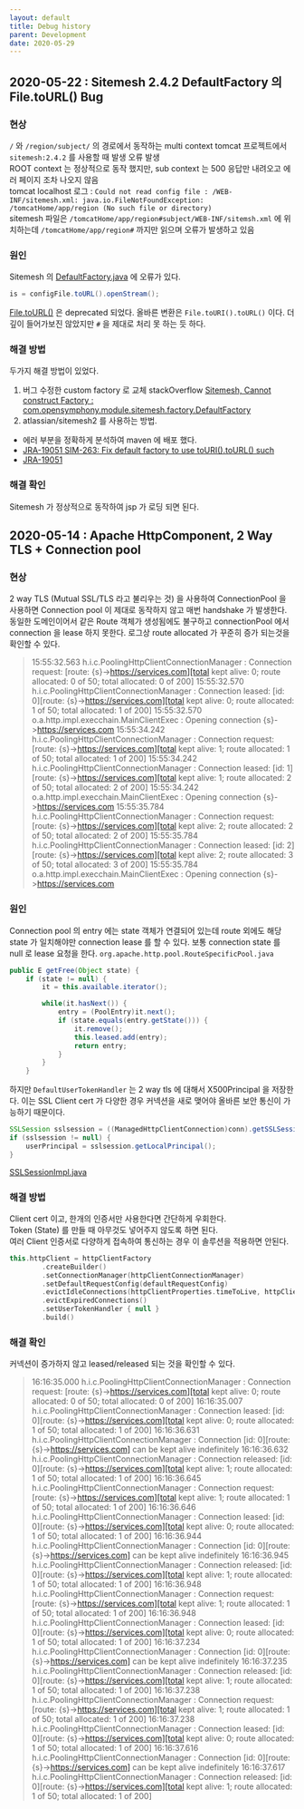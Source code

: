 ```yaml
---
layout: default
title: Debug history
parent: Development
date: 2020-05-29
---
```


## 2020-05-22 : Sitemesh 2.4.2 DefaultFactory 의 File.toURL() Bug

### 현상

`/` 와 `/region/subject/` 의 경로에서 동작하는 multi context tomcat 프로젝트에서 `sitemesh:2.4.2` 를 사용할 때 발생 오류 발생  
ROOT context 는 정상적으로 동작 했지만, sub context 는 500 응답만 내려오고 에러 페이지 조차 나오지 않음  
tomcat localhost 로그 : `Could not read config file : /WEB-INF/sitemesh.xml: java.io.FileNotFoundException: /tomcatHome/app/region (No such file or directory)`  
sitemesh 파일은 `/tomcatHome/app/region#subject/WEB-INF/sitemsh.xml` 에 위치하는데 `/tomcatHome/app/region#` 까지만 읽으며 오류가 발생하고 있음

### 원인

Sitemesh 의 [DefaultFactory.java](https://github.com/sitemesh/sitemesh2/blob/master/src/java/com/opensymphony/module/sitemesh/factory/DefaultFactory.java) 에 오류가 있다.

```java
is = configFile.toURL().openStream();
```

[File.toURL()](https://github.com/openjdk-mirror/jdk7u-jdk/blob/master/src/share/classes/java/io/File.java#L652) 은 deprecated 되었다. 올바른 변환은 `File.toURI().toURL()` 이다. 더 깊이 들어가보진 않았지만 `#` 을 제대로 처리 못 하는 듯 하다.  

### 해결 방법

두가지 해결 방법이 있었다.

1. 버그 수정한 custom factory 로 교체 stackOverflow [Sitemesh, Cannot construct Factory : com.opensymphony.module.sitemesh.factory.DefaultFactory](https://stackoverflow.com/a/61060159)
2. atlassian/sitemesh2 를 사용하는 방법.
  - 에러 부분을 정확하게 분석하여 maven 에 배포 했다.
  - [JRA-19051 SIM-263: Fix default factory to use toURI().toURL() such ](https://github.com/atlassian/sitemesh2/commit/63eae1356cfe4a56b2471473fe429340b1dcff13)
  - [JRA-19051](https://jira.atlassian.com/browse/JRASERVER-19051)
  
### 해결 확인

Sitemesh 가 정상적으로 동작하여 jsp 가 로딩 되면 된다.  

## 2020-05-14 : Apache HttpComponent, 2 Way TLS + Connection pool

### 현상

2 way TLS (Mutual SSL/TLS 라고 불리우는 것) 을 사용하여 ConnectionPool 을 사용하면 Connection pool 이 제대로 동작하지 않고 매번 handshake 가 발생한다.  
동일한 도메인이어서 같은 Route 객체가 생성됨에도 불구하고 connectionPool 에서 connection 을 lease 하지 못한다.
로그상 route allocated 가 꾸준히 증가 되는것을 확인할 수 있다.

> 15:55:32.563 h.i.c.PoolingHttpClientConnectionManager : Connection request: [route: {s}->https://services.com][total kept alive: 0; route allocated: 0 of 50; total allocated: 0 of 200]
> 15:55:32.570 h.i.c.PoolingHttpClientConnectionManager : Connection leased: [id: 0][route: {s}->https://services.com][total kept alive: 0; route allocated: 1 of 50; total allocated: 1 of 200]
> 15:55:32.570 o.a.http.impl.execchain.MainClientExec   : Opening connection {s}->https://services.com
> 15:55:34.242 h.i.c.PoolingHttpClientConnectionManager : Connection request: [route: {s}->https://services.com][total kept alive: 1; route allocated: 1 of 50; total allocated: 1 of 200]
> 15:55:34.242 h.i.c.PoolingHttpClientConnectionManager : Connection leased: [id: 1][route: {s}->https://services.com][total kept alive: 1; route allocated: 2 of 50; total allocated: 2 of 200]
> 15:55:34.242 o.a.http.impl.execchain.MainClientExec   : Opening connection {s}->https://services.com
> 15:55:35.784 h.i.c.PoolingHttpClientConnectionManager : Connection request: [route: {s}->https://services.com][total kept alive: 2; route allocated: 2 of 50; total allocated: 2 of 200]
> 15:55:35.784 h.i.c.PoolingHttpClientConnectionManager : Connection leased: [id: 2][route: {s}->https://services.com][total kept alive: 2; route allocated: 3 of 50; total allocated: 3 of 200]
> 15:55:35.784 o.a.http.impl.execchain.MainClientExec   : Opening connection {s}->https://services.com

### 원인

Connection pool 의 entry 에는 state 객체가 연결되어 있는데 route 외에도 해당 state 가 일치해야만 connection lease 를 할 수 있다. 보통 connection state 를 null 로 lease 요청을 한다. `org.apache.http.pool.RouteSpecificPool.java`

```java
public E getFree(Object state) {
    if (state != null) {
        it = this.available.iterator();

        while(it.hasNext()) {
            entry = (PoolEntry)it.next();
            if (state.equals(entry.getState())) {
                it.remove();
                this.leased.add(entry);
                return entry;
            }
        }
    }
```

하지만 `DefaultUserTokenHandler` 는 2 way tls 에 대해서 X500Principal 을 저장한다. 이는 SSL Client cert 가 다양한 경우 커넥션을 새로 맺어야 올바른 보안 통신이 가능하기 때문이다.

```java
SSLSession sslsession = ((ManagedHttpClientConnection)conn).getSSLSession();
if (sslsession != null) {
    userPrincipal = sslsession.getLocalPrincipal();
}
```

[SSLSessionImpl.java](https://github.com/JetBrains/jdk8u_jdk/blob/master/src/share/classes/sun/security/ssl/SSLSessionImpl.java#L582)

### 해결 방법

Client cert 이고, 한개의 인증서만 사용한다면 간단하게 우회한다.  
Token (State) 를 만들 때 아무것도 넣어주지 않도록 하면 된다.  
여러 Client 인증서로 다양하게 접속하여 통신하는 경우 이 솔루션을 적용하면 안된다.  

```kotlin
this.httpClient = httpClientFactory
        .createBuilder()
        .setConnectionManager(httpClientConnectionManager)
        .setDefaultRequestConfig(defaultRequestConfig)
        .evictIdleConnections(httpClientProperties.timeToLive, httpClientProperties.timeToLiveUnit)
        .evictExpiredConnections()
        .setUserTokenHandler { null }
        .build()
```

### 해결 확인

커넥션이 증가하지 않고 leased/released 되는 것을 확인할 수 있다.

> 16:16:35.000 h.i.c.PoolingHttpClientConnectionManager : Connection request: [route: {s}->https://services.com][total kept alive: 0; route allocated: 0 of 50; total allocated: 0 of 200]
> 16:16:35.007 h.i.c.PoolingHttpClientConnectionManager : Connection leased: [id: 0][route: {s}->https://services.com][total kept alive: 0; route allocated: 1 of 50; total allocated: 1 of 200]
> 16:16:36.631 h.i.c.PoolingHttpClientConnectionManager : Connection [id: 0][route: {s}->https://services.com] can be kept alive indefinitely
> 16:16:36.632 h.i.c.PoolingHttpClientConnectionManager : Connection released: [id: 0][route: {s}->https://services.com][total kept alive: 1; route allocated: 1 of 50; total allocated: 1 of 200]
> 16:16:36.645 h.i.c.PoolingHttpClientConnectionManager : Connection request: [route: {s}->https://services.com][total kept alive: 1; route allocated: 1 of 50; total allocated: 1 of 200]
> 16:16:36.646 h.i.c.PoolingHttpClientConnectionManager : Connection leased: [id: 0][route: {s}->https://services.com][total kept alive: 0; route allocated: 1 of 50; total allocated: 1 of 200]
> 16:16:36.944 h.i.c.PoolingHttpClientConnectionManager : Connection [id: 0][route: {s}->https://services.com] can be kept alive indefinitely
> 16:16:36.945 h.i.c.PoolingHttpClientConnectionManager : Connection released: [id: 0][route: {s}->https://services.com][total kept alive: 1; route allocated: 1 of 50; total allocated: 1 of 200]
> 16:16:36.948 h.i.c.PoolingHttpClientConnectionManager : Connection request: [route: {s}->https://services.com][total kept alive: 1; route allocated: 1 of 50; total allocated: 1 of 200]
> 16:16:36.948 h.i.c.PoolingHttpClientConnectionManager : Connection leased: [id: 0][route: {s}->https://services.com][total kept alive: 0; route allocated: 1 of 50; total allocated: 1 of 200]
> 16:16:37.234 h.i.c.PoolingHttpClientConnectionManager : Connection [id: 0][route: {s}->https://services.com] can be kept alive indefinitely
> 16:16:37.235 h.i.c.PoolingHttpClientConnectionManager : Connection released: [id: 0][route: {s}->https://services.com][total kept alive: 1; route allocated: 1 of 50; total allocated: 1 of 200]
> 16:16:37.238 h.i.c.PoolingHttpClientConnectionManager : Connection request: [route: {s}->https://services.com][total kept alive: 1; route allocated: 1 of 50; total allocated: 1 of 200]
> 16:16:37.238 h.i.c.PoolingHttpClientConnectionManager : Connection leased: [id: 0][route: {s}->https://services.com][total kept alive: 0; route allocated: 1 of 50; total allocated: 1 of 200]
> 16:16:37.616 h.i.c.PoolingHttpClientConnectionManager : Connection [id: 0][route: {s}->https://services.com] can be kept alive indefinitely
> 16:16:37.617 h.i.c.PoolingHttpClientConnectionManager : Connection released: [id: 0][route: {s}->https://services.com][total kept alive: 1; route allocated: 1 of 50; total allocated: 1 of 200]
